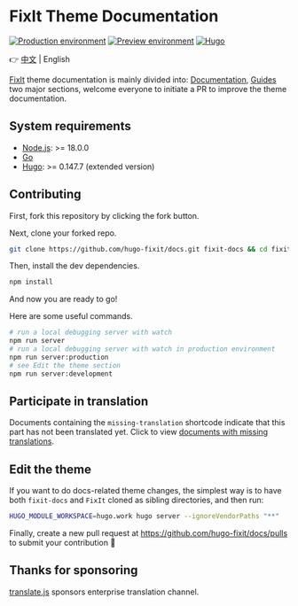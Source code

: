 # FixIt Theme Documentation

[![Production environment](https://img.shields.io/github/deployments/hugo-fixit/docs/Production?style=flat&label=Production&logo=vercel)](https://fixit.lruihao.cn/)
[![Preview environment](https://img.shields.io/github/deployments/hugo-fixit/docs/Preview?style=flat&label=Preview&logo=vercel)](https://pre.fixit.lruihao.cn/)
[![Hugo](https://img.shields.io/badge/Hugo-%5E0.147.7-ff4088?style=flat&logo=hugo)](https://gohugo.io/)

👉 [中文](README.md) | English

[FixIt](https://github.com/hugo-fixit/FixIt) theme documentation is mainly divided into: [Documentation](https://fixit.lruihao.cn/documentation/), [Guides](https://fixit.lruihao.cn/guides/) two major sections, welcome everyone to initiate a PR to improve the theme documentation.

## System requirements

- [Node.js](https://nodejs.org/): >= 18.0.0
- [Go](https://go.dev/dl/)
- [Hugo](https://gohugo.io/installation/): >= 0.147.7 (extended version)

## Contributing

First, fork this repository by clicking the fork button.

Next, clone your forked repo.

```bash
git clone https://github.com/hugo-fixit/docs.git fixit-docs && cd fixit-docs
```

Then, install the dev dependencies.

```bash
npm install
```

And now you are ready to go!

Here are some useful commands.

```bash
# run a local debugging server with watch
npm run server
# run a local debugging server with watch in production environment
npm run server:production
# see Edit the theme section
npm run server:development
```

## Participate in translation

Documents containing the `missing-translation` shortcode indicate that this part has not been translated yet. Click to view [documents with missing translations](https://github.com/search?q=repo%3Ahugo-fixit%2Fdocs+missing-translation+path%3A%2F%5Econtent%5C%2F%2F&type=code).

## Edit the theme

If you want to do docs-related theme changes, the simplest way is to have both `fixit-docs` and `FixIt` cloned as sibling directories, and then run:

```bash
HUGO_MODULE_WORKSPACE=hugo.work hugo server --ignoreVendorPaths "**"
```

Finally, create a new pull request at <https://github.com/hugo-fixit/docs/pulls> to submit your contribution 🎉

## Thanks for sponsoring

[translate.js](https://github.com/xnx3/translate) sponsors enterprise translation channel.
